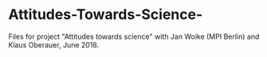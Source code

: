 # Attitudes-Towards-Science-
Files for project "Attitudes towards science" with Jan Woike (MPI Berlin) and Klaus Oberauer, June 2018.
